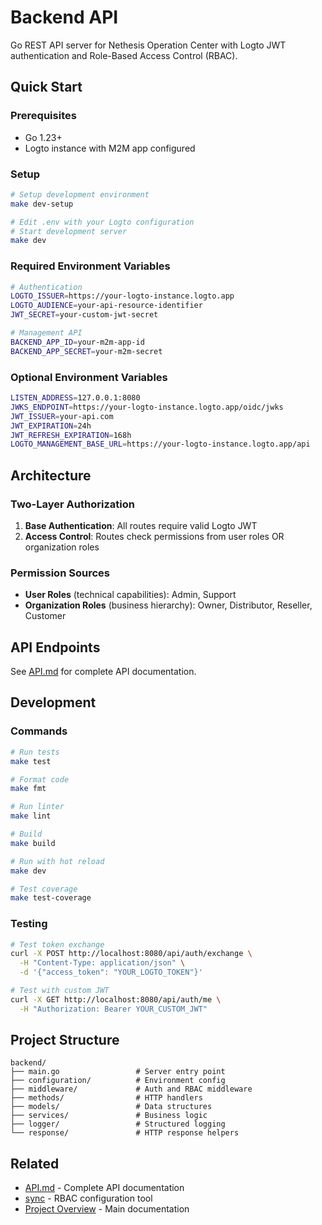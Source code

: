 # Backend API

Go REST API server for Nethesis Operation Center with Logto JWT authentication and Role-Based Access Control (RBAC).

## Quick Start

### Prerequisites
- Go 1.23+
- Logto instance with M2M app configured

### Setup
```bash
# Setup development environment
make dev-setup

# Edit .env with your Logto configuration
# Start development server
make dev
```

### Required Environment Variables
```bash
# Authentication
LOGTO_ISSUER=https://your-logto-instance.logto.app
LOGTO_AUDIENCE=your-api-resource-identifier
JWT_SECRET=your-custom-jwt-secret

# Management API
BACKEND_APP_ID=your-m2m-app-id
BACKEND_APP_SECRET=your-m2m-secret
```

### Optional Environment Variables
```bash
LISTEN_ADDRESS=127.0.0.1:8080
JWKS_ENDPOINT=https://your-logto-instance.logto.app/oidc/jwks
JWT_ISSUER=your-api.com
JWT_EXPIRATION=24h
JWT_REFRESH_EXPIRATION=168h
LOGTO_MANAGEMENT_BASE_URL=https://your-logto-instance.logto.app/api
```

## Architecture

### Two-Layer Authorization
1. **Base Authentication**: All routes require valid Logto JWT
2. **Access Control**: Routes check permissions from user roles OR organization roles

### Permission Sources
- **User Roles** (technical capabilities): Admin, Support
- **Organization Roles** (business hierarchy): Owner, Distributor, Reseller, Customer

## API Endpoints

See [API.md](API.md) for complete API documentation.

## Development

### Commands
```bash
# Run tests
make test

# Format code
make fmt

# Run linter
make lint

# Build
make build

# Run with hot reload
make dev

# Test coverage
make test-coverage
```

### Testing
```bash
# Test token exchange
curl -X POST http://localhost:8080/api/auth/exchange \
  -H "Content-Type: application/json" \
  -d '{"access_token": "YOUR_LOGTO_TOKEN"}'

# Test with custom JWT
curl -X GET http://localhost:8080/api/auth/me \
  -H "Authorization: Bearer YOUR_CUSTOM_JWT"
```

## Project Structure
```
backend/
├── main.go                 # Server entry point
├── configuration/          # Environment config
├── middleware/             # Auth and RBAC middleware
├── methods/                # HTTP handlers
├── models/                 # Data structures
├── services/               # Business logic
├── logger/                 # Structured logging
└── response/               # HTTP response helpers
```

## Related
- [API.md](API.md) - Complete API documentation
- [sync](../sync/README.md) - RBAC configuration tool
- [Project Overview](../README.md) - Main documentation